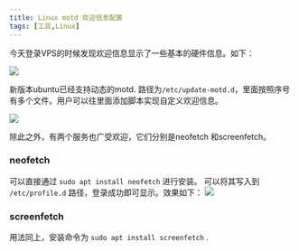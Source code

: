 ```yaml
---
title: Linux motd 欢迎信息配置
tags: [工具,Linux]
---
```

今天登录VPS的时候发现欢迎信息显示了一些基本的硬件信息。如下：

![](https://cdn.jsdelivr.net/gh/ahoopia/image/cs/20240126225941.png)

新版本ubuntu已经支持动态的motd. 路径为`/etc/update-motd.d`，里面按照序号有多个文件。用户可以往里面添加脚本实现自定义欢迎信息。

![](https://cdn.jsdelivr.net/gh/ahoopia/image/cs/20240126230159.png)

除此之外，有两个服务也广受欢迎，它们分别是neofetch 和screenfetch。

### neofetch
可以直接通过 `sudo apt install neofetch` 进行安装。
可以将其写入到 `/etc/profile.d` 路径，登录成功即可显示。效果如下：
![](https://cdn.jsdelivr.net/gh/ahoopia/image/cs/20240126230821.png)

### screenfetch
用法同上，安装命令为 `sudo apt install screenfetch` .